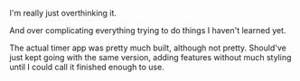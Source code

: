 I'm really just overthinking it.

And over complicating everything trying to do things I haven't learned yet.

The actual timer app was pretty much built, although not pretty.
Should've just kept going with the same version, adding features without much styling until I could call it finished enough to use.
